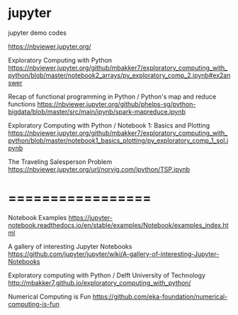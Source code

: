 # jupyter
jupyter demo codes

https://nbviewer.jupyter.org/

Exploratory Computing with Python
https://nbviewer.jupyter.org/github/mbakker7/exploratory_computing_with_python/blob/master/notebook2_arrays/py_exploratory_comp_2.ipynb#ex2answer

Recap of functional programming in Python / Python's map and reduce functions
https://nbviewer.jupyter.org/github/phelps-sg/python-bigdata/blob/master/src/main/ipynb/spark-mapreduce.ipynb

Exploratory Computing with Python / Notebook 1: Basics and Plotting
https://nbviewer.jupyter.org/github/mbakker7/exploratory_computing_with_python/blob/master/notebook1_basics_plotting/py_exploratory_comp_1_sol.ipynb

The Traveling Salesperson Problem
https://nbviewer.jupyter.org/url/norvig.com/ipython/TSP.ipynb

# =================

Notebook Examples
https://jupyter-notebook.readthedocs.io/en/stable/examples/Notebook/examples_index.html

A gallery of interesting Jupyter Notebooks
https://github.com/jupyter/jupyter/wiki/A-gallery-of-interesting-Jupyter-Notebooks

Exploratory computing with Python / Delft University of Technology
http://mbakker7.github.io/exploratory_computing_with_python/

Numerical Computing is Fun
https://github.com/eka-foundation/numerical-computing-is-fun

